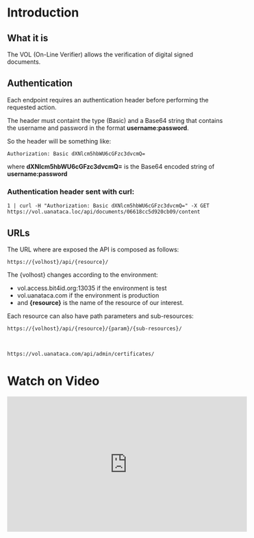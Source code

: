 # Introduction

## What it is

The VOL (On-Line Verifier) allows the verification of digital signed documents.

## Authentication

Each endpoint requires an authentication header before performing the requested action.

The header must containt the type (Basic) and a Base64 string that contains the username and password in the format **username:password**.

So the header will be something like:

	Authorization: Basic dXNlcm5hbWU6cGFzc3dvcmQ=

where **dXNlcm5hbWU6cGFzc3dvcmQ=** is the Base64 encoded string of **username:password**

### Authentication header sent with curl:

	1 | curl -H "Authorization: Basic dXNlcm5hbWU6cGFzc3dvcmQ=" -X GET https://vol.uanataca.loc/api/documents/06618cc5d920cb09/content

## URLs

The URL where are exposed the API is composed as follows:

	https://{volhost}/api/{resource}/

The {volhost} changes according to the environment:

- vol.access.bit4id.org:13035 if the environment is test
- vol.uanataca.com if the environment is production
- and **{resource}** is the name of the resource of our interest.

Each resource can also have path parameters and sub-resources:

	https://{volhost}/api/{resource}/{param}/{sub-resources}/

</br>

	https://vol.uanataca.com/api/admin/certificates/

# Watch on Video

<iframe width="560" height="315" src="https://www.youtube.com/embed/tUGLf5y1dEA" frameborder="0" allow="accelerometer; autoplay; clipboard-write; encrypted-media; gyroscope; picture-in-picture" allowfullscreen></iframe>

